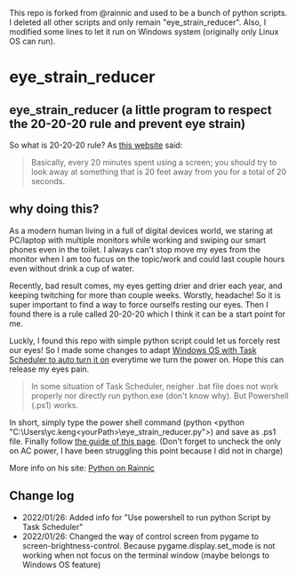 This repo is forked from @rainnic and used to be a bunch of python scripts. I deleted all other scripts and only remain "eye_strain_reducer". Also, I modified some lines to let it run on Windows system (originally only Linux OS can run).  

# eye_strain_reducer 
## eye_strain_reducer (a little program to respect the 20-20-20 rule and prevent eye strain)  
So what is 20-20-20 rule? As [this website](https://advancedeyecaremd.net/20-20-20-tipstopreventeyestrain/#:~:text=Try%20your%20best%20to%20remember,when%20your%20eyes%20feel%20dry.&text=Blink%20often%20to%20help%20replenish%20your%20eye's%20own%20tears) said: 
>Basically, every 20 minutes spent using a screen; you should try to look away at something that is 20 feet away from you for a total of 20 seconds.

## why doing this?

As a modern human living in a full of digital devices world, we staring at PC/laptop with multiple monitors while working and swiping our smart phones even in the toilet. I always can't stop move my eyes from the monitor when I am too fucus on the topic/work and could last couple hours even without drink a cup of water. 

Recently, bad result comes, my eyes getting drier and drier each year, and keeping twitching for more than couple weeks. Worstly, headache! So it is super important to find a way to force ourselfs resting our eyes. Then I found there is a rule called 20-20-20 which I think it can be a start point for me. 

Luckly, I found this repo with simple python script could let us forcely rest our eyes! So I made some changes to adapt [Windows OS with Task Scheduler to auto turn it on](https://www.jcchouinard.com/python-automation-using-task-scheduler/) everytime we turn the power on. Hope this can release my eyes pain. 

> In some situation of Task Scheduler, neigher .bat file does not work properly nor directly run python.exe (don't know why). But Powershell (.ps1) works.

In short, simply type the power shell command (python <python "C:\Users\yc.keng\<yourPath>\eye_strain_reducer.py">) and save as .ps1 file. Finally follow [the guide of this page](https://blog.netwrix.com/2018/07/03/how-to-automate-powershell-scripts-with-task-scheduler/). (Don't forget to uncheck the only on AC power, I have been struggling this point because I did not in charge) 

More info on his site:
[Python on Rainnic](https://rainnic.altervista.org/tag/python)


## Change log

- 2022/01/26: Added info for "Use powershell to run python Script by Task Scheduler"
- 2022/01/26: Changed the way of control screen from pygame to screen-brightness-control. Because pygame.display.set_mode is not working when not focus on the terminal window (maybe belongs to Windows OS feature)


